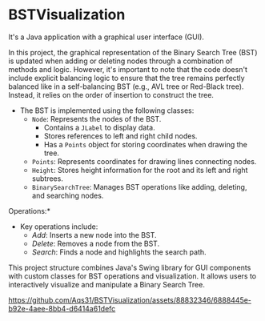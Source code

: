 # BSTVisualization
It's a Java application with a graphical user interface (GUI).

In this project, the graphical representation of the Binary Search Tree (BST) is updated when adding or deleting nodes through a combination of methods and logic.
However, it's important to note that the code doesn't include explicit balancing logic to ensure that the tree remains perfectly balanced like in a self-balancing BST 
(e.g., AVL tree or Red-Black tree). Instead, it relies on the order of insertion to construct the tree.

- The BST is implemented using the following classes:
     - `Node`: Represents the nodes of the BST.
       - Contains a `JLabel` to display data.
       - Stores references to left and right child nodes.
       - Has a `Points` object for storing coordinates when drawing the tree.
     - `Points`: Represents coordinates for drawing lines connecting nodes.
     - `Height`: Stores height information for the root and its left and right subtrees.
     - `BinarySearchTree`: Manages BST operations like adding, deleting, and searching nodes.
 
Operations:*
   - Key operations include:
     - *Add*: Inserts a new node into the BST.
     - *Delete*: Removes a node from the BST.
     - *Search*: Finds a node and highlights the search path.
    
This project structure combines Java's Swing library for GUI components with custom classes for BST operations and visualization. 
It allows users to interactively visualize and manipulate a Binary Search Tree.



https://github.com/Aqs31/BSTVisualization/assets/88832346/6888445e-b92e-4aee-8bb4-d6414a61defc


